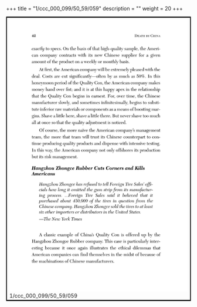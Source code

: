 +++
title = "1/ccc_000_099/50_59/059"
description = ""
weight = 20
+++

<table style="border:2px solid black;max-width:800px;max-height:800px;" 
><tr><td><img class="center-fit-jpg"
src="/jpg_/out_jpg_dbc_059.jpg"  >1/ccc_000_099/50_59/059</img></td></tr></table>